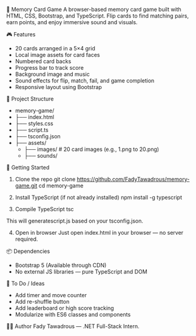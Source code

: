 🧠 Memory Card Game
A browser-based memory card game built with HTML, CSS, Bootstrap, and TypeScript. Flip cards to find matching pairs, earn points, and enjoy immersive sound and visuals.

🎮 Features
- 20 cards arranged in a 5×4 grid
- Local image assets for card faces
- Numbered card backs
- Progress bar to track score
- Background image and music
- Sound effects for flip, match, fail, and game completion
- Responsive layout using Bootstrap

📁 Project Structure
- memory-game/
- ├── index.html
- ├── styles.css
- ├── script.ts
- ├── tsconfig.json
- ├── assets/
  - ├── images/            # 20 card images (e.g., 1.png to 20.png)
  - ├── sounds/


🚀 Getting Started
1. Clone the repo
git clone https://github.com/FadyTawadrous/memory-game.git
cd memory-game


2. Install TypeScript (if not already installed)
npm install -g typescript


3. Compile TypeScript
tsc

This will generatescript.js based on your tsconfig.json.


4. Open in browser
Just open index.html in your browser — no server required.


📦 Dependencies
- Bootstrap 5 (Available through CDN)
- No external JS libraries — pure TypeScript and DOM

📌 To Do / Ideas
- Add timer and move counter
- Add re-shuffle button
- Add leaderboard or high score tracking
- Modularize with ES6 classes and components

🧑‍💻 Author
Fady Tawadrous — .NET Full-Stack Intern.
